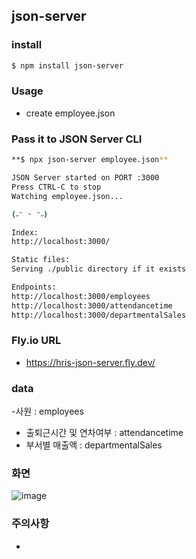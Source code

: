 ## json-server

### install 
```bash
$ npm install json-server
```

### Usage
- create employee.json

### Pass it to JSON Server CLI
```bash
**$ npx json-server employee.json**

JSON Server started on PORT :3000
Press CTRL-C to stop
Watching employee.json...

(˶ᵔ ᵕ ᵔ˶)

Index:
http://localhost:3000/

Static files:
Serving ./public directory if it exists

Endpoints:
http://localhost:3000/employees
http://localhost:3000/attendancetime
http://localhost:3000/departmentalSales
```

### Fly.io URL
- https://hris-json-server.fly.dev/

### data
-사원 : employees
- 출퇴근시간 및 연차여부 : attendancetime
- 부서별 매출액 : departmentalSales

### 화면
![image](https://github.com/Workflow-Ease/HRIS-json-server/assets/54056684/111c60d8-397d-415c-8967-bad7755ee353)

### 주의사항
- 
